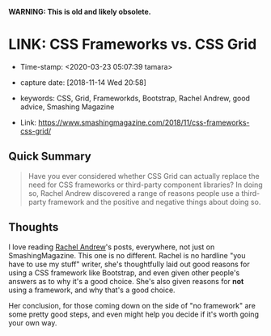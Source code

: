 **WARNING: This is old and likely obsolete.**

LINK: CSS Frameworks vs. CSS Grid
=================================

-   Time-stamp: \<2020-03-23 05:07:39 tamara\>
-   capture date: \[2018-11-14 Wed 20:58\]
-   keywords: CSS, Grid, Frameworkds, Bootstrap, Rachel Andrew, good advice, Smashing Magazine

-   Link: <https://www.smashingmagazine.com/2018/11/css-frameworks-css-grid/>

Quick Summary
-------------

> Have you ever considered whether CSS Grid can actually replace the need for CSS frameworks or third-party component libraries? In doing so, Rachel Andrew discovered a range of reasons people use a third-party framework and the positive and negative things about doing so.

Thoughts
--------

I love reading [Rachel Andrew](https://www.smashingmagazine.com/author/rachel-andrew)\'s posts, everywhere, not just on SmashingMagazine. This one is no different. Rachel is no hardline \"you have to use my stuff\" writer, she\'s thoughtfully laid out good reasons for using a CSS framework like Bootstrap, and even given other people\'s answers as to why it\'s a good choice. She\'s also given reasons for **not** using a framework, and why that\'s a good choice.

Her conclusion, for those coming down on the side of \"no framework\" are some pretty good steps, and even might help you decide if it\'s worth going your own way.
